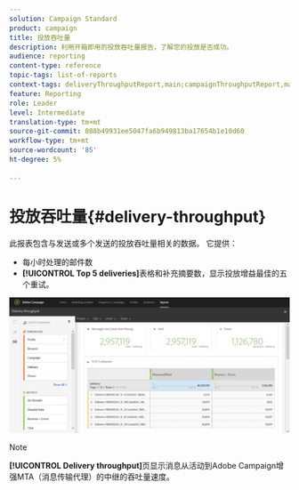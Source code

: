 ```yaml
---
solution: Campaign Standard
product: campaign
title: 投放吞吐量
description: 利用开箱即用的投放吞吐量报告，了解您的投放是否成功。
audience: reporting
content-type: reference
topic-tags: list-of-reports
context-tags: deliveryThroughputReport,main;campaignThroughputReport,main;programThroughputReport,main
feature: Reporting
role: Leader
level: Intermediate
translation-type: tm+mt
source-git-commit: 088b49931ee5047fa6b949813ba17654b1e10d60
workflow-type: tm+mt
source-wordcount: '85'
ht-degree: 5%

---
```



# 投放吞吐量{#delivery-throughput}

此报表包含与发送或多个发送的投放吞吐量相关的数据。 它提供：

* 每小时处理的邮件数
* **[!UICONTROL Top 5 deliveries]**&#x200B;表格和补充摘要数，显示投放增益最佳的五个重试。

![](assets/delivery_reports_1.png)

>[!NOTE]
>
>**[!UICONTROL Delivery throughput]**&#x200B;页显示消息从活动到Adobe Campaign增强MTA（消息传输代理）的中继的吞吐量速度。
